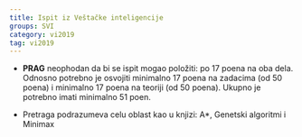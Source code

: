 ```yaml
---
title: Ispit iz Veštačke inteligencije
groups: SVI
category: vi2019
tag: vi2019
---
```

- **PRAG** neophodan da bi se ispit mogao položiti: po 17 poena na oba dela. Odnosno potrebno je osvojiti minimalno 17 poena na zadacima (od 50 poena) i minimalno 17 poena na teoriji (od 50 poena). Ukupno je potrebno imati minimalno 51 poen.

- Pretraga podrazumeva celu oblast kao u knjizi: A\*, Genetski algoritmi i Minimax